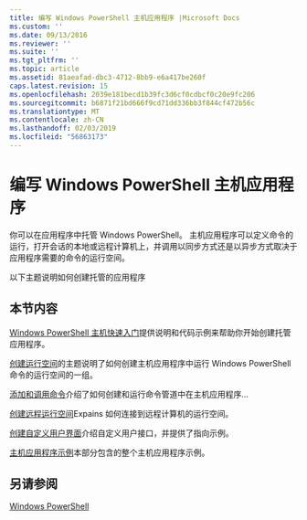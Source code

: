 ```yaml
---
title: 编写 Windows PowerShell 主机应用程序 |Microsoft Docs
ms.custom: ''
ms.date: 09/13/2016
ms.reviewer: ''
ms.suite: ''
ms.tgt_pltfrm: ''
ms.topic: article
ms.assetid: 81aeafad-dbc3-4712-8bb9-e6a417be260f
caps.latest.revision: 15
ms.openlocfilehash: 2039e181becd1b39fc3d6cf0cdbcf0c20e9fc206
ms.sourcegitcommit: b6871f21bd666f9cd71dd336bb3f844cf472b56c
ms.translationtype: MT
ms.contentlocale: zh-CN
ms.lasthandoff: 02/03/2019
ms.locfileid: "56863173"
---
```

# <a name="writing-a-windows-powershell-host-application"></a>编写 Windows PowerShell 主机应用程序

你可以在应用程序中托管 Windows PowerShell。 主机应用程序可以定义命令的运行，打开会话的本地或远程计算机上，并调用以同步方式还是以异步方式取决于应用程序需要的命令的运行空间。

以下主题说明如何创建托管的应用程序

## <a name="in-this-section"></a>本节内容

[Windows PowerShell 主机快速入门](./windows-powershell-host-quickstart.md)提供说明和代码示例来帮助你开始创建托管应用程序。

[创建运行空间](./creating-runspaces.md)的主题说明了如何创建主机应用程序中运行 Windows PowerShell 命令的运行空间的一组。

[添加和调用命令](./adding-and-invoking-commands.md)介绍了如何创建和运行命令管道中在主机应用程序...

[创建远程运行空间](./creating-remote-runspaces.md)Expains 如何连接到远程计算机的运行空间。

[创建自定义用户界面](./creating-a-custom-user-interface.md)介绍自定义用户接口，并提供了指向示例。

[主机应用程序示例](./host-application-samples.md)本部分包含的整个主机应用程序示例。

## <a name="see-also"></a>另请参阅

[Windows PowerShell](http://msdn.microsoft.com/en-us/b41a2af3-aec1-402d-8e18-c2c26be461ff)